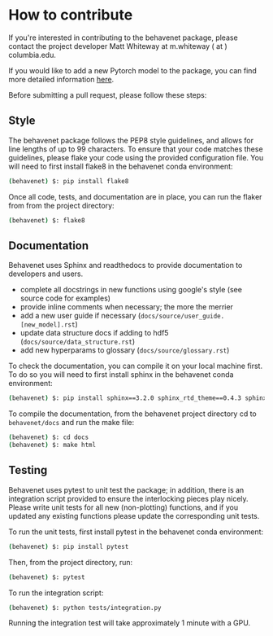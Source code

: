 # How to contribute

If you're interested in contributing to the behavenet package, please contact the project 
developer Matt Whiteway at m.whiteway ( at ) columbia.edu.

If you would like to add a new Pytorch model to the package, you can find more detailed information
[here](behavenet/models/README.md).
 
Before submitting a pull request, please follow these steps:

## Style

The behavenet package follows the PEP8 style guidelines, and allows for line lengths of up to 99 
characters. To ensure that your code matches these guidelines, please flake your code using the 
provided configuration file. You will need to first install flake8 in the behavenet conda 
environment:

```bash
(behavenet) $: pip install flake8
```

Once all code, tests, and documentation are in place, you can run the flaker from from the project
directory:

```bash
(behavenet) $: flake8
```

## Documentation

Behavenet uses Sphinx and readthedocs to provide documentation to developers and users. 

* complete all docstrings in new functions using google's style (see source code for examples)
* provide inline comments when necessary; the more the merrier
* add a new user guide if necessary (`docs/source/user_guide.[new_model].rst`)
* update data structure docs if adding to hdf5 (`docs/source/data_structure.rst`)
* add new hyperparams to glossary (`docs/source/glossary.rst`)

To check the documentation, you can compile it on your local machine first. To do so you will need
to first install sphinx in the behavenet conda environment:

```bash
(behavenet) $: pip install sphinx==3.2.0 sphinx_rtd_theme==0.4.3 sphinx-automodapi==0.12 
```

To compile the documentation, from the behavenet project directory cd to `behavenet/docs` and run 
the make file:

```bash
(behavenet) $: cd docs
(behavenet) $: make html 
```

## Testing

Behavenet uses pytest to unit test the package; in addition, there is an integration script 
provided to ensure the interlocking pieces play nicely. Please write unit tests for all new 
(non-plotting) functions, and if you updated any existing functions please update the corresponding
unit tests.

To run the unit tests, first install pytest in the behavenet conda environment:

```bash
(behavenet) $: pip install pytest
```

Then, from the project directory, run:

```bash
(behavenet) $: pytest
```

To run the integration script:

```bash
(behavenet) $: python tests/integration.py
```

Running the integration test will take approximately 1 minute with a GPU.

